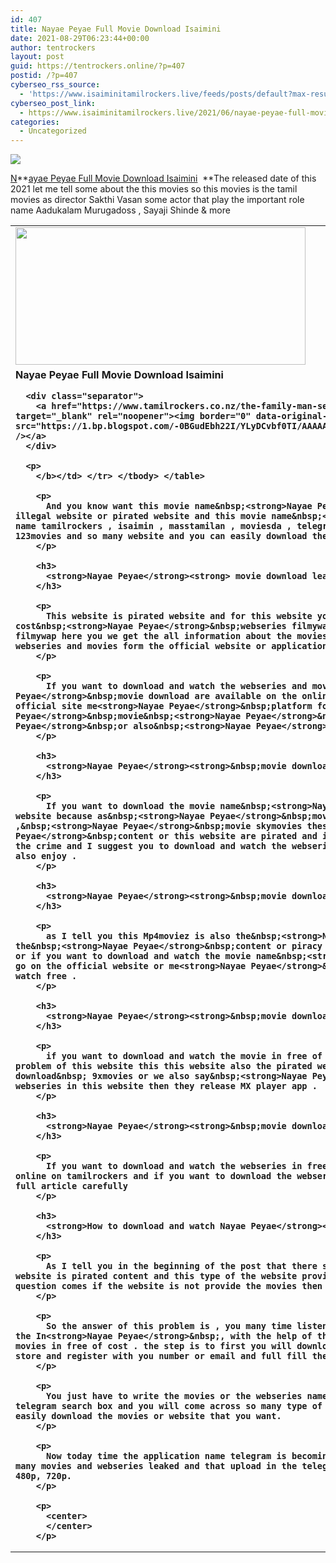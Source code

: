 ```yaml
---
id: 407
title: Nayae Peyae Full Movie Download Isaimini
date: 2021-08-29T06:23:44+00:00
author: tentrockers
layout: post
guid: https://tentrockers.online/?p=407
postid: /?p=407
cyberseo_rss_source:
  - 'https://www.isaiminitamilrockers.live/feeds/posts/default?max-results=150&start-index=1'
cyberseo_post_link:
  - https://www.isaiminitamilrockers.live/2021/06/nayae-peyae-full-movie-download-isaimini.html
categories:
  - Uncategorized
---
```

<div class="media_block">
  <img src="https://1.bp.blogspot.com/-EEO6zb8S7kM/YLod_kmSYJI/AAAAAAAAA0w/lYyvCKlPW9AXd5e7ZQx3nP-vob5WhClVQCLcBGAsYHQ/s72-w464-h220-c/nayae-peyae-movie-download-tamilrockers-movierulz-tamilyogi-60815bb95af65-1619090361.jpg" class="media_thumbnail" />
</div>

<meta content="N ayae Peyae Full Movie Download Isaimini &nbsp;&nbsp; The released date of this 2021 let&nbsp;me tell some about the this movies so this movies is the tam..." name="twitter:description" />

  


<center>
</center>

[N](https://www.tamilrockers.co.nz/nayae-peyae-full-movie-download-tamilrockers/)**[ayae Peyae Full Movie Download Isaimini](https://www.tamilrockers.co.nz/nayae-peyae-full-movie-download-tamilrockers/)&nbsp;&nbsp;**The released date of this 2021 let&nbsp;me tell some about the this movies so this movies is the tamil movies as director Sakthi Vasan some actor that play the important role name Aadukalam Murugadoss&nbsp;,&nbsp;Sayaji Shinde&nbsp;&&nbsp;more

<table align="center" cellpadding="0" cellspacing="0" class="tr-caption-container">
  <tr>
    <td>
      <a href="https://1.bp.blogspot.com/-EEO6zb8S7kM/YLod_kmSYJI/AAAAAAAAA0w/lYyvCKlPW9AXd5e7ZQx3nP-vob5WhClVQCLcBGAsYHQ/s1200/nayae-peyae-movie-download-tamilrockers-movierulz-tamilyogi-60815bb95af65-1619090361.jpg"><img loading="lazy" border="0" data-original-height="675" data-original-width="1200" height="220" src="https://1.bp.blogspot.com/-EEO6zb8S7kM/YLod_kmSYJI/AAAAAAAAA0w/lYyvCKlPW9AXd5e7ZQx3nP-vob5WhClVQCLcBGAsYHQ/w464-h220/nayae-peyae-movie-download-tamilrockers-movierulz-tamilyogi-60815bb95af65-1619090361.jpg" width="464" /></a>
    </td>
  </tr>
  
  <tr>
    <td class="tr-caption">
      <b><span>N</span><span>ayae Peyae Full Movie Download Isaimini</span></p> 
      
      <div class="separator">
        <a href="https://www.tamilrockers.co.nz/the-family-man-season-2-watch-online-all-episodes-download-tamilrockers/" target="_blank" rel="noopener"><img border="0" data-original-height="250" data-original-width="300" src="https://1.bp.blogspot.com/-0BGudEbh22I/YLyDCvbf0TI/AAAAAAAAA1I/5zJtGa7J2XIvLkjUv17fIoAYlUwkVD2RACLcBGAsYHQ/s0/download.png" /></a>
      </div>
      
      <p>
        </b></td> </tr> </tbody> </table> 
        
        <p>
          And you know want this movie name&nbsp;<strong>Nayae Peyae</strong>&nbsp;movies was leaked on the several or many of the illegal website or pirated website and this movie name&nbsp;<strong>Nayae Peyae</strong> tamil movie &nbsp;leaked on the website name tamilrockers , isaimin , masstamilan , moviesda , telegram links , tamil gun , moviespur , kuttymovies , mp4moviez , 123movies and so many website and you can easily download the movie in the torrent site.
        </p>
        
        <h3>
          <strong>Nayae Peyae</strong><strong> movie download leaked by Isaimini :</strong>
        </h3>
        
        <p>
          This website is pirated website and for this website you can download and watch the movies and watch the webseries free of cost&nbsp;<strong>Nayae Peyae</strong>&nbsp;webseries filmywap ,&nbsp;<strong>Nayae Peyae</strong>&nbsp;movies filmywap download filmywap here you we get the all information about the movies and webseries but I suggest you to watch and download the webseries and movies form the official website or application .
        </p>
        
        <p>
          If you want to download and watch the webseries and movies in free of cost then or we say the&nbsp;<strong>Nayae Peyae</strong>&nbsp;movie download are available on the online MX player app and if want to download the webseries to the official site me<strong>Nayae Peyae</strong>&nbsp;platform for watching and also download online&nbsp;<strong>Nayae Peyae</strong>&nbsp;movie&nbsp;<strong>Nayae Peyae</strong>&nbsp;movie download online free from the official me<strong>Nayae Peyae</strong>&nbsp;or also&nbsp;<strong>Nayae Peyae</strong>&nbsp;download filmyzilla .
        </p>
        
        <h3>
          <strong>Nayae Peyae</strong><strong>&nbsp;movie download free of cost :</strong>
        </h3>
        
        <p>
          If you want to download the movie name&nbsp;<strong>Nayae Peyae</strong>&nbsp;movie I suggest you to go to the official website because as&nbsp;<strong>Nayae Peyae</strong>&nbsp;movie filmywap ,<strong>Nayae Peyae</strong>&nbsp;movie mp4moviesz ,&nbsp;<strong>Nayae Peyae</strong>&nbsp;movie skymovies these all type of the website are provide the&nbsp;<strong>Nayae Peyae</strong>&nbsp;content or this website are pirated and if you watch and download any webseries form&nbsp; here you comes in the crime and I suggest you to download and watch the webseries and also the movies form the official platform and watch and also enjoy .
        </p>
        
        <h3>
          <strong>Nayae Peyae</strong><strong>&nbsp;movie download leaked by Mp4moviez</strong>
        </h3>
        
        <p>
          as I tell you this Mp4moviez is also the&nbsp;<strong>Nayae Peyae</strong>&nbsp;website or we say this website provide the&nbsp;<strong>Nayae Peyae</strong>&nbsp;content or piracy content so&nbsp;<strong>Nayae Peyae</strong>&nbsp;movie Mp4moviez or if you want to download and watch the movie name&nbsp;<strong>Nayae Peyae</strong>&nbsp;movie tamilrockers then you need to go on the official website or me<strong>Nayae Peyae</strong>&nbsp;platform .&nbsp;<strong>Nayae Peyae</strong>&nbsp;movie online watch free .
        </p>
        
        <h3>
          <strong>Nayae Peyae</strong><strong>&nbsp;movie download leaked by 9xmovies</strong>
        </h3>
        
        <p>
          if you want to download and watch the movie in free of cost then this website also the best for this purpose but main problem of this website this this website also the pirated website so&nbsp;<strong>Nayae Peyae</strong>&nbsp;movie download&nbsp; 9xmovies or we also say&nbsp;<strong>Nayae Peyae</strong>&nbsp;&nbsp;movie 9xmovies if you search for the webseries in this website then they release MX player app .
        </p>
        
        <h3>
          <strong>Nayae Peyae</strong><strong>&nbsp;movie download leaked by tamilrockers</strong>
        </h3>
        
        <p>
          If you want to download and watch the webseries in free of cost so the in HD webseries was available for the free download online on tamilrockers and if you want to download the webseries with the help of the Mx PLAYER you can download so read the full article carefully
        </p>
        
        <h3>
          <strong>How to download and watch Nayae Peyae</strong><strong>&nbsp;Tamil movie :</strong>
        </h3>
        
        <p>
          As I tell you in the beginning of the post that there so many website that leaked the latest&nbsp; movies&nbsp; this all website is pirated content and this type of the website provide the free download of the movies form there site&nbsp; but question comes if the website is not provide the movies then how we download the latest movies .
        </p>
        
        <p>
          So the answer of this problem is , you many time listen the word telegram . so the most popular application telegram in the In<strong>Nayae Peyae</strong>&nbsp;, with the help of this application you can easily download any type of the website and movies in free of cost . the step is to first you will download the telegram in your devices with the help of the Google play store and register with you number or email and full fill the basic information that application want to ask after it
        </p>
        
        <p>
          You just have to write the movies or the webseries name like&nbsp;<strong>Nayae Peyae</strong>&nbsp;movies download on the telegram search box and you will come across so many type of the telegram channel and with the help of the channel you can easily download the movies or website that you want.
        </p>
        
        <p>
          Now today time the application name telegram is becoming the most and most popular is the pirated content there are so many movies and webseries leaked and that upload in the telegram free you can easily download and watch the HD quality in 360p , 480p, 720p.
        </p>
        
        <p>
          <center>
          </center>
        </p>
